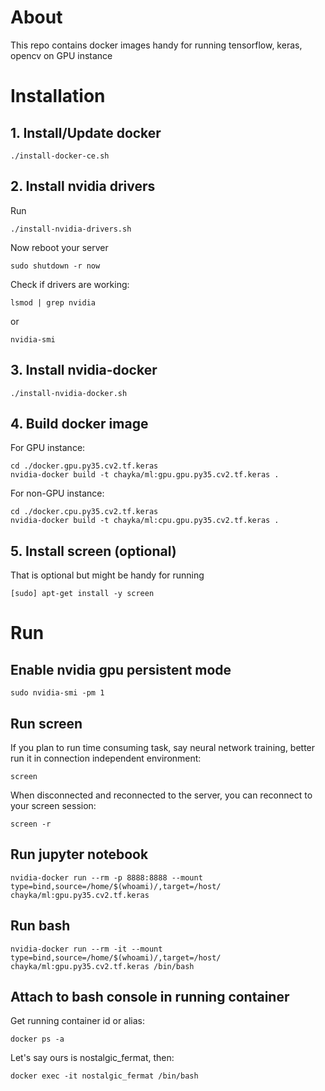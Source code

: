 # About

This repo contains docker images handy for running tensorflow, keras, opencv on GPU instance

# Installation

## 1. Install/Update docker

```
./install-docker-ce.sh
```

## 2. Install nvidia drivers

Run
```
./install-nvidia-drivers.sh
```

Now reboot your server
```
sudo shutdown -r now
```

Check if drivers are working:
```
lsmod | grep nvidia
```
or
```
nvidia-smi
```

## 3. Install nvidia-docker

```
./install-nvidia-docker.sh
```

## 4. Build docker image

For GPU instance:
```
cd ./docker.gpu.py35.cv2.tf.keras
nvidia-docker build -t chayka/ml:gpu.gpu.py35.cv2.tf.keras .
```

For non-GPU instance:
```
cd ./docker.cpu.py35.cv2.tf.keras
nvidia-docker build -t chayka/ml:cpu.gpu.py35.cv2.tf.keras .
```

## 5. Install screen (optional)

That is optional but might be handy for running
```
[sudo] apt-get install -y screen 
```

# Run

## Enable nvidia gpu persistent mode

```
sudo nvidia-smi -pm 1
```

## Run screen

If you plan to run time consuming task, say neural network training, better run it in connection independent environment:
```
screen
```

When disconnected and reconnected to the server, you can reconnect to your screen session:
```
screen -r
```

## Run jupyter notebook

```
nvidia-docker run --rm -p 8888:8888 --mount type=bind,source=/home/$(whoami)/,target=/host/ chayka/ml:gpu.py35.cv2.tf.keras
```

## Run bash

```
nvidia-docker run --rm -it --mount type=bind,source=/home/$(whoami)/,target=/host/ chayka/ml:gpu.py35.cv2.tf.keras /bin/bash
```

## Attach to bash console in running container

Get running container id or alias:
```
docker ps -a
```

Let's say ours is nostalgic_fermat, then:
```
docker exec -it nostalgic_fermat /bin/bash
```